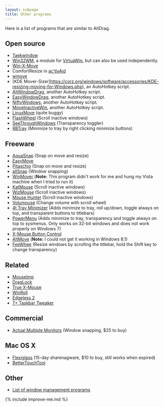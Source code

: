 ```yaml
---
layout: subpage
title: Other programs
---
```


Here is a list of programs that are similar to AltDrag.

## Open source
- [Taekwindow](http://taekwindow.net/)
- [Win32WM](https://virtuawin.sourceforge.io/?page_id=50), a module for [VirtuaWin](https://virtuawin.sourceforge.io/), but can also be used independently.
- [Win-X-Move](http://winxmove.sourceforge.net/)
- ComfortResize in [ac'tivAid](https://activaid.telgkamp.de/)
- [wmove](http://code.google.com/p/wmove/)
- [KDE Mover-Sizer]https://corz.org/windows/software/accessories/KDE-resizing-moving-for-Windows.php), an AutoHotkey script.
- [AltWindowDrag](https://www.howtogeek.com/howto/windows-vista/get-the-linux-altwindow-drag-functionality-in-windows/), another AutoHotkey script.
- [EasyWindowDrag](https://www.autohotkey.com/docs/scripts/EasyWindowDrag.htm), another AutoHotkey script.
- [NiftyWindows](http://www.enovatic.org/products/niftywindows/introduction/), another AutoHotkey script.
- [MoveInactiveWin](http://www.dcmembers.com/skrommel/download/moveinactivewin/), another AutoHotkey script.
- [LinuxMove](http://wincmd.ru/plugring/LinuxMove.html) (quite buggy)
- [FlashWheel](http://flashwheel.sourceforge.net/) (Scroll inactive windows)
- [SeeThroughWindows](http://www.mobzystems.com/Tools/SeeThroughWindows.aspx) (Transparency toggler)
- [RBTray](http://rbtray.sourceforge.net/) (Minimize to tray by right clicking minimize buttons)


## Freeware
- [AquaSnap](https://www.nurgo-software.com/products/aquasnap) (Snap on move and resize)
- [EasyMove](http://www.chrisnsoft.com/download)
- [Pitaschio](https://www.majorgeeks.com/files/details/pitaschio.html) (Snap on move and resize)
- [allSnap](https://download.cnet.com/AllSnap/3000-2072_4-10120369.html) (Window snapping)
- [WinMover](https://www.majorgeeks.com/files/details/winmover.html) (**Note:** This program didn't work for me and hung my Vista machine when I tried to run it)
- [KatMouse](http://ehiti.de/katmouse/) (Scroll inactive windows)
- [WizMouse](https://antibody-software.com/web/software/software/wizmouse-makes-your-mouse-wheel-work-on-the-window-under-the-mouse/) (Scroll inactive windows)
- [Mouse Hunter](http://amlpages.com/mousehunter.shtml) (Scroll inactive windows)
- [Volumouse](http://www.nirsoft.net/utils/volumouse.html) (Change volume with scroll wheel)
- [4t Tray Minimizer](http://www.4t-niagara.com/tray.html) (Adds minimize to tray, roll up/down, toggle always on top, and transparent buttons to titlebars)
- [PowerMenu](https://www.softpedia.com/get/System/OS-Enhancements/PowerMenu.shtml) (Adds minimize to tray, transparency and toggle always on top to sysmenus. Only works on 32-bit windows and does not work properly on Windows 7)
- [X-Mouse Button Control](http://www.highrez.co.uk/downloads/XMouseButtonControl.htm)
- [AltMove](http://www.deskex.com/altmove/) (**Note:** I could not get it working in Windows 8.1)
- [FeeWhee](http://www.nattyware.com/feewhee.php) (Resize windows by scrolling the titlebar, hold the Shift key to change transparency)


## Related
- [MouseImp](http://www.mouseimp.com/)
- [DragLock](http://www.dcmembers.com/skrommel/download/draglock/)
- [True X-Mouse](http://fy.chalmers.se/~appro/nt/TXMouse/)
- [WinRoll](https://www.softpedia.com/get/Desktop-Enhancements/Other-Desktop-Enhancements/WinRoll.shtml)
- [Edgeless 2](https://www.softpedia.com/get/Desktop-Enhancements/Other-Desktop-Enhancements/Edgeless.shtml)
- [7+ Taskbar Tweaker](https://rammichael.com/7-taskbar-tweaker)


## Commercial
- [Actual Multiple Monitors](https://www.actualtools.com/multiplemonitors/) (Window snapping, $25 to buy)


## Mac OS X
- [Flexiglass](https://nulana.com/flexiglass/) (15-day sharenagware, $10 to buy, still works when expired)
- [BetterTouchTool](https://folivora.ai/)


## Other
  * [List of window management programs](https://www.techsupportalert.com/content/best-free-window-manager-resizer-arranger.htm)


{% include improve-me.md %}

